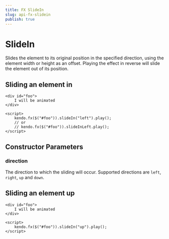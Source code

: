 ```yaml
---
title: FX SlideIn
slug: api-fx-slidein
publish: true
---
```


# SlideIn

Slides the element to its original position in the specified direction, using the element width or height as an offset.
Playing the effect in reverse will slide the element out of its position.

## Sliding an element in

    <div id="foo">
        I will be animated
    </div>

    <script>
        kendo.fx($("#foo")).slideIn("left").play();
        // or
        // kendo.fx($("#foo")).slideInLeft.play();
    </script>

## Constructor Parameters

### direction

The direction to which the sliding will occur.  Supported directions are `left`, `right`, `up` and `down`.

## Sliding an element up

    <div id="foo">
        I will be animated
    </div>

    <script>
        kendo.fx($("#foo")).slideIn("up").play();
    </script>

 
